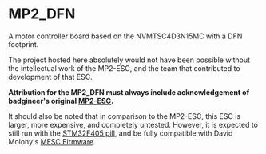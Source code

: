 # **MP2_DFN** 
A motor controller board based on the NVMTSC4D3N15MC with a DFN footprint. 

The project hosted here absolutely would not have been possible without the intellectual work of the MP2-ESC, and the team that contributed to development of that ESC. 

**Attribution for the MP2_DFN must always include acknowledgement of badgineer's original [MP2-ESC](https://github.com/badgineer/MP2-ESC).** 

It should also be noted that in comparison to the MP2-ESC, this ESC is larger, more expensive, and completely untested. However, it is expected to still run with the [STM32F405 pill](https://github.com/davidmolony/F405_pill), and be fully compatible with David Molony's [MESC Firmware](https://github.com/davidmolony/MESC_Firmware). 
